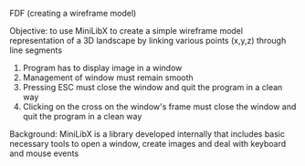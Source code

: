 FDF (creating a wireframe model)

Objective: to use MiniLibX to create a simple wireframe model representation of a 3D landscape by linking various points (x,y,z) through line segments

1. Program has to display image in a window
2. Management of window must remain smooth
3. Pressing ESC must close the window and quit the program in a clean way
4. Clicking on the cross on the window's frame must close the window and quit the program in a clean way

Background: MiniLibX is a library developed internally that includes basic necessary tools to open a window, create images and deal with keyboard and mouse events